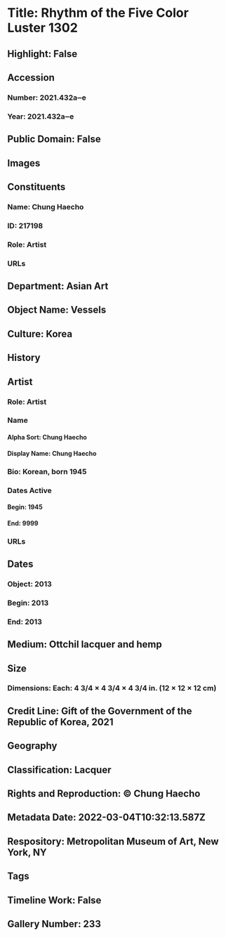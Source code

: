 # Title: Rhythm of the Five Color Luster 1302
## Highlight: False
## Accession
### Number: 2021.432a‒e
### Year: 2021.432a‒e
## Public Domain: False
## Images
## Constituents
### Name: Chung Haecho
### ID: 217198
### Role: Artist
### URLs
## Department: Asian Art
## Object Name: Vessels
## Culture: Korea
## History
## Artist
### Role: Artist
### Name
#### Alpha Sort: Chung Haecho
#### Display Name: Chung Haecho
### Bio: Korean, born 1945
### Dates Active
#### Begin: 1945
#### End: 9999
### URLs
## Dates
### Object: 2013
### Begin: 2013
### End: 2013
## Medium: Ottchil lacquer and hemp
## Size
### Dimensions: Each: 4 3/4 × 4 3/4 × 4 3/4 in. (12 × 12 × 12 cm)
## Credit Line: Gift of the Government of the Republic of Korea, 2021
## Geography
## Classification: Lacquer
## Rights and Reproduction: © Chung Haecho
## Metadata Date: 2022-03-04T10:32:13.587Z
## Respository: Metropolitan Museum of Art, New York, NY
## Tags
## Timeline Work: False
## Gallery Number: 233